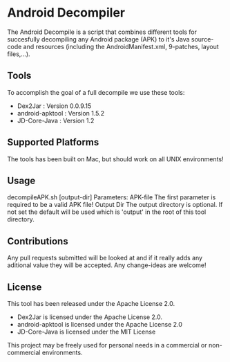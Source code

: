Android Decompiler
==================

The Android Decompile is a script that combines different tools for succesfully decompiling any Android package (APK) to it's Java source-code and resources (including the AndroidManifest.xml, 9-patches, layout files,...).

Tools
-----
To accomplish the goal of a full decompile we use these tools:
- Dex2Jar : Version 0.0.9.15
- android-apktool : Version 1.5.2
- JD-Core-Java : Version 1.2


Supported Platforms
-------------------
The tools has been built on Mac, but should work on all UNIX environments!

Usage
-----
decompileAPK.sh <APK-file> [output-dir]
Parameters:
 APK-file               The first parameter is required to be a valid APK file!
 Output Dir             The output directory is optional. If not set the
                         default will be used which is 'output' in the 
                         root of this tool directory.

Contributions
-------------
Any pull requests submitted will be looked at and if it really adds any aditional value they will be accepted. Any change-ideas are welcome!

License
-------
This tool has been released under the Apache License 2.0.
- Dex2Jar is licensed under the Apache License 2.0.
- android-apktool is licensed under the Apache License 2.0
- JD-Core-Java is licensed under the MIT License

This project may be freely used for personal needs in a commercial or non-commercial environments.
